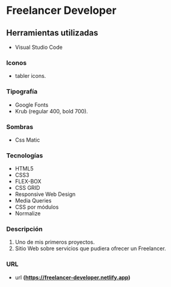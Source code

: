 # Freelancer Developer

## Herramientas utilizadas

- Visual Studio Code

### Iconos

- tabler icons.

### Tipografía

- Google Fonts
- Krub (regular 400, bold 700).

### Sombras

- Css Matic

### Tecnologías

- HTML5
- CSS3
- FLEX-BOX
- CSS GRID
- Responsive Web Design
- Media Queries
- CSS por módulos
- Normalize

### Descripción

1. Uno de mis primeros proyectos.
1. Sitio Web sobre servicios que pudiera ofrecer un Freelancer.

### URL

- url **(https://freelancer-developer.netlify.app)**
